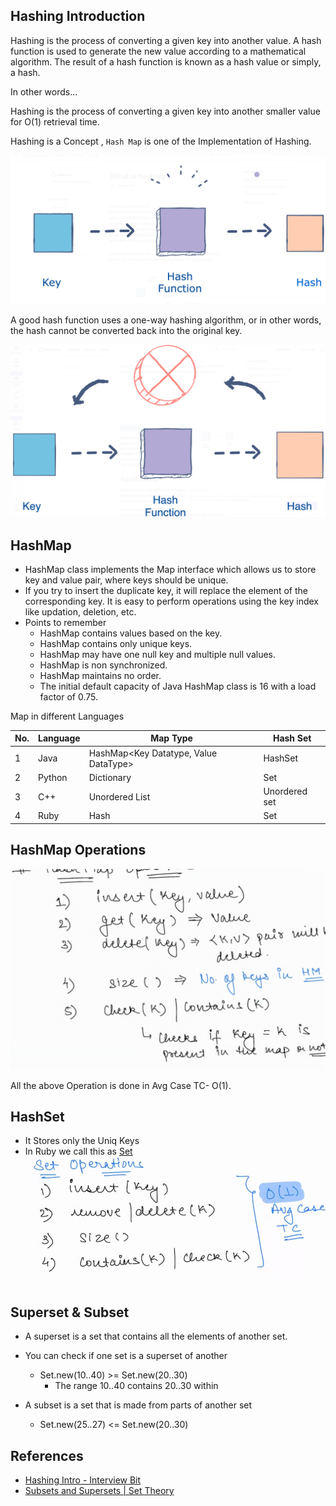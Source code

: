 ## Hashing Introduction

Hashing is the process of converting a given key into another value. A hash function is used to generate the new value
according to a mathematical algorithm. The result of a hash function is known as a hash value or simply, a hash.

In other words...

Hashing is the process of converting a given key into another smaller value for O(1) retrieval time.

Hashing is a Concept , `Hash Map` is one of the Implementation of Hashing.

![hashing.png](../assets/images/hashing/hashing.png)

A good hash function uses a one-way hashing algorithm, or in other words, the hash cannot be converted back into the
original key.

![hashing_irreversible.png](../assets/images/hashing/hashing_irreversible.png)

## HashMap

- HashMap class implements the Map interface which allows us to store key and value pair, where keys should be unique.
- If you try to insert the duplicate key, it will replace the element of the corresponding key. It is easy to perform
  operations using the key index like updation, deletion, etc.
- Points to remember
    - HashMap contains values based on the key.
    - HashMap contains only unique keys.
    - HashMap may have one null key and multiple null values.
    - HashMap is non synchronized.
    - HashMap maintains no order.
    - The initial default capacity of Java HashMap class is 16 with a load factor of 0.75.

Map in different Languages

| No. | Language | Map Type                              | Hash Set      |
|-----|----------|---------------------------------------|---------------|
| 1   | Java     | HashMap<Key Datatype, Value DataType> | HashSet       |
| 2   | Python   | Dictionary                            | Set           |
| 3   | C++      | Unordered List                        | Unordered set |
| 4   | Ruby     | Hash                                  | Set           |

## HashMap Operations

![operations.png](../assets/images/hashing/operations.png)

All the above Operation is done in Avg Case TC- O(1).

## HashSet

- It Stores only the Uniq Keys
- In Ruby we call this as [Set](https://www.rubyguides.com/2018/08/ruby-set-class/)
  ![hash_set.png](../assets/images/hashing/hash_set.png)

## Superset & Subset

- A superset is a set that contains all the elements of another set.
- You can check if one set is a superset of another
  - Set.new(10..40) >= Set.new(20..30)
    - The range 10..40 contains 20..30 within

- A subset is a set that is made from parts of another set
  - Set.new(25..27) <= Set.new(20..30)

## References

- [Hashing Intro - Interview Bit](https://www.interviewbit.com/tutorial/introduction-to-hashing/)
- [Subsets and Supersets | Set Theory](https://www.youtube.com/watch?v=_ni8NBsvlvU)